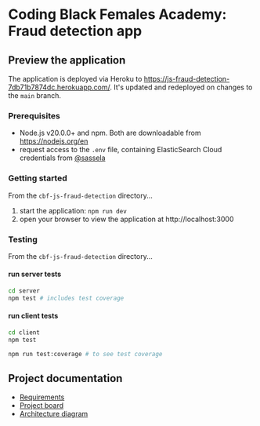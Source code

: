# Coding Black Females Academy: Fraud detection app

## Preview the application
The application is deployed via Heroku to https://js-fraud-detection-7db71b7874dc.herokuapp.com/. It's updated and redeployed on changes to the `main` branch.

### Prerequisites
* Node.js v20.0.0+ and npm. Both are downloadable from https://nodejs.org/en
* request access to the `.env` file, containing ElasticSearch Cloud credentials from [@sassela](https://github.com/sassela)

### Getting started
From the `cbf-js-fraud-detection` directory...
1. start the application: `npm run dev`
2. open your browser to view the application at http://localhost:3000

### Testing
From the `cbf-js-fraud-detection` directory...

####  run server tests
```bash
cd server
npm test # includes test coverage
```
####  run client tests
```bash
cd client
npm test

npm run test:coverage # to see test coverage
```

## Project documentation
* [Requirements](Requirements.md)
* [Project board](https://github.com/users/sassela/projects/2/views/1)
* [Architecture diagram](architecture-diagram.png)
